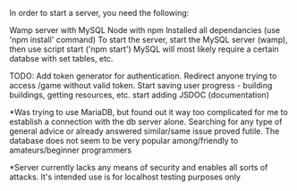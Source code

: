 In order to start a server, you need the following:

Wamp server with MySQL
Node with npm
Installed all dependancies (use 'npm install' command)
To start the server, start the MySQL server (wamp), then use script start ('npm start')
MySQL will most likely require a certain databse with set tables, etc.

TODO:
Add token generator for authentication. Redirect anyone trying to access /game without valid token. Start saving user progress - building buildings, getting resources, etc.
start adding JSDOC (documentation)



*Was trying to use MariaDB, but found out it way too complicated for me to establish a connection with the db server alone. Searching for any type of general advice or already answered similar/same issue proved futile. The database does not seem to be very popular among/friendly to amateurs/beginner programmers


*Server currently lacks any means of security and enables all sorts of attacks. It's intended use is for localhost testing purposes only